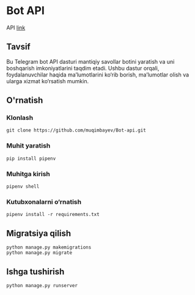 # Bot API
API [link](http://18.141.12.63:8000/)

## Tavsif
Bu Telegram bot API dasturi mantiqiy savollar botini yaratish va uni boshqarish imkoniyatlarini  taqdim etadi. Ushbu dastur orqali, foydalanuvchilar haqida ma’lumotlarini ko‘rib borish, ma’lumotlar olish va ularga xizmat ko‘rsatish mumkin.

## O'rnatish
### Klonlash
```
git clone https://github.com/muqimbayev/Bot-api.git
```
### Muhit yaratish
```
pip install pipenv
```
### Muhitga kirish
```
pipenv shell
```
### Kutubxonalarni o‘rnatish
```
pipenv install -r requirements.txt
```


## Migratsiya qilish
```
python manage.py makemigrations
python manage.py migrate

```
## Ishga tushirish

```
python manage.py runserver
```
